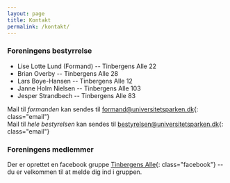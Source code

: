 ```yaml
---
layout: page
title: Kontakt
permalink: /kontakt/
---
```

### Foreningens bestyrrelse

* Lise Lotte Lund (Formand) -- Tinbergens Alle 22
* Brian Overby -- Tinbergens Alle 28
* Lars Boye-Hansen -- Tinbergens Alle 12
* Janne Holm Nielsen -- Tinbergens Alle 103
* Jesper Strandbech -- Tinbergens Alle 83


Mail til *formanden* kan sendes til <formand@universitetsparken.dk>{: class="email"}  
Mail til *hele bestyrelsen* kan sendes til <bestyrelsen@universitetsparken.dk>{: class="email"}

### Foreningens medlemmer
Der er oprettet en facebook gruppe [Tinbergens Alle](https://www.facebook.com/groups/639857019555200/){: class="facebook"} -- du er velkommen til at melde dig ind i gruppen. 
